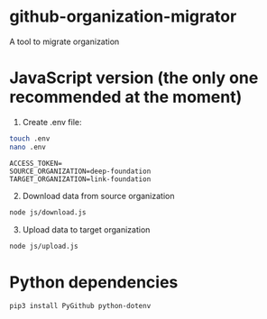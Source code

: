 # github-organization-migrator
A tool to migrate organization

# JavaScript version (the only one recommended at the moment)

1. Create .env file:

```bash
touch .env
nano .env
```

```env
ACCESS_TOKEN=
SOURCE_ORGANIZATION=deep-foundation
TARGET_ORGANIZATION=link-foundation
```

2. Download data from source organization

```bash
node js/download.js
```

3. Upload data to target organization

```bash
node js/upload.js
```

# Python dependencies

```bash
pip3 install PyGithub python-dotenv
```
